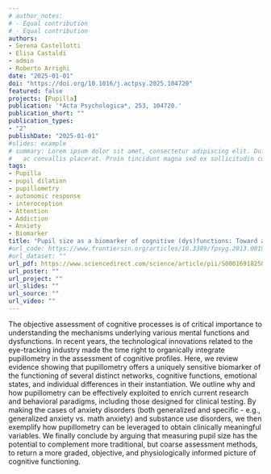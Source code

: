 ```yaml
---
# author_notes:
# - Equal contribution
# - Equal contribution
authors:
- Serena Castellotti
- Elisa Castaldi
- admin
- Roberto Arrighi
date: "2025-01-01"
doi: "https://doi.org/10.1016/j.actpsy.2025.104720"
featured: false
projects: [Pupilla]
publication: '*Acta Psychologica*, 253, 104720.'
publication_short: ""
publication_types:
- "2"
publishDate: "2025-01-01"
#slides: example
# summary: Lorem ipsum dolor sit amet, consectetur adipiscing elit. Duis posuere tellus
#   ac convallis placerat. Proin tincidunt magna sed ex sollicitudin condimentum.
tags:
- Pupilla
- pupil dilation
- pupillometry
- autonomic response 
- interoception
- Attention
- Addiction
- Anxiety
- Biomarker
title: "Pupil size as a biomarker of cognitive (dys)functions: Toward a physiologically informed screening of mental states"
#url_code: https://www.frontiersin.org/articles/10.3389/fpsyg.2013.00190/full
#url_dataset: ""
url_pdf: https://www.sciencedirect.com/science/article/pii/S0001691825000332/pdfft?md5=21719fad323288ff63b753167edf1434&pid=1-s2.0-S0001691825000332-main.pdf
url_poster: ""
url_project: ""
url_slides: ""
url_source: ""
url_video: ""
---
```


The objective assessment of cognitive processes is of critical importance to understanding the mechanisms underlying various mental functions and dysfunctions. In recent years, the technological innovations related to the eye-tracking industry made the time right to organically integrate pupillometry in the assessment of cognitive profiles. Here, we review evidence showing that pupillometry offers a uniquely sensitive biomarker of the functioning of several distinct networks, cognitive functions, emotional states, and individual differences in their instantiation. We outline why and how pupillometry can be effectively exploited to enrich current research and behavioral paradigms, including those designed for clinical testing. By making the cases of anxiety disorders (both generalized and specific - e.g., generalized anxiety vs. math anxiety) and substance use disorders, we then exemplify how pupillometry can be leveraged to obtain clinically meaningful variables. We finally conclude by arguing that measuring pupil size has the potential to complement more traditional, but coarse assessment methods, to return a more graded, objective, and physiologically informed picture of cognitive functioning.
